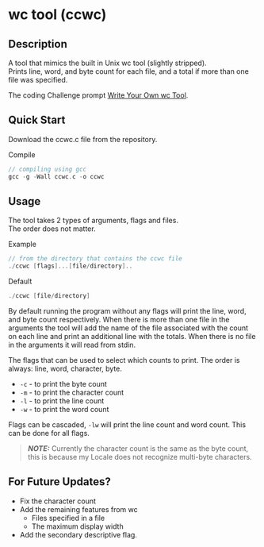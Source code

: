# wc tool (ccwc)

## Description
A tool that mimics the built in Unix wc tool (slightly stripped).\
Prints line, word, and byte count for each file, and a total if more than one file was specified.

The coding Challenge prompt [Write Your Own wc Tool][].

[Write Your Own wc Tool]: https://codingchallenges.fyi/challenges/challenge-wc

## Quick Start
Download the ccwc.c file from the repository.

Compile
```c
// compiling using gcc
gcc -g -Wall ccwc.c -o ccwc
```
## Usage
The tool takes 2 types of arguments, flags and files.\
The order does not matter.

Example
```c
// from the directory that contains the ccwc file
./ccwc [flags]...[file/directory]..
```

Default
```c
./ccwc [file/directory]
```
By default running the program without any flags will print the line, word, and byte count respectively. When there is more than one file in the arguments the tool will add the name of the file associated with the count on each line and print an additional line with the totals. When there is no file in the arguments it will read from stdin.

The flags that can be used to select which counts to print. The order is always: line, word, character, byte.
* `-c` - to print the byte count
* `-m` - to print the character count
* `-l` - to print the line count
* `-w` - to print the word count

Flags can be cascaded, `-lw` will print the line count and word count. This can be done for all flags.

> **_NOTE:_** Currently the character count is the same as the byte count, this is because my Locale does not recognize multi-byte characters.

## For Future Updates?
- Fix the character count
- Add the remaining features from wc
    - Files specified in a file
    - The maximum display width
- Add the secondary descriptive flag.
